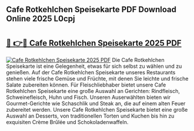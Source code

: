 ## Cafe Rotkehlchen Speisekarte PDF Download Online 2025 L0cpj

# <h2><a href="http://gccki9f.nevu.top/?p=Cafe+Rotkehlchen+Speisekarte">🔗 👉🔴 Cafe Rotkehlchen Speisekarte 2025 PDF</a></h2>

[![Cafe Rotkehlchen Speisekarte 2025 PDF](https://i.imgur.com/dBaPXMq.png)](http://gccki9f.nevu.top/?p=Cafe+Rotkehlchen+Speisekarte)
Die Cafe Rotkehlchen Speisekarte ist eine Gelegenheit, etwas für sich selbst zu wählen und zu genießen. Auf der Cafe Rotkehlchen Speisekarte unseres Restaurants stehen viele frische Gemüse und Früchte, mit denen Sie leichte und frische Salate zubereiten können. Für Fleischliebhaber bietet unsere Cafe Rotkehlchen Speisekarte eine große Auswahl an Gerichten: Rindfleisch, Schweinefleisch, Huhn und Fisch. Unseren Auserwählten bieten wir Gourmet-Gerichte wie Schaschlik und Steak an, die auf einem alten Feuer zubereitet werden. Unsere Cafe Rotkehlchen Speisekarte bietet eine große Auswahl an Desserts, von traditionellen Torten und Kuchen bis hin zu exquisiten Crème Brûlée und Schokoladenwaffeln.
